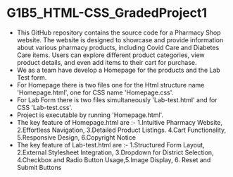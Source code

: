 # G1B5_HTML-CSS_GradedProject1

* This GitHub repository contains the source code for a Pharmacy Shop website. The website is designed to showcase and provide information about various pharmacy products, 
  including Covid Care and Diabetes Care items. Users can explore different product categories, view product details, and even add items to their cart for purchase.
* We as a team have develop a Homepage for the products and the Lab Test form.
* For Homepage there is two files one for the Html structure name 'Homepage.html', one for CSS name 'Homepage.css'.
* For Lab Form there is two files simultaneously 'Lab-test.html' and for CSS 'Lab-test.css'.
* Project is executable by running 'Homepage.html'.
* The key feature of Homepage.html are :- 1.Intuitive Pharmacy Website, 2.Effortless Navigation, 3.Detailed Product Listings. 4.Cart Functionality, 5.Responsive Design, 
  6.Copyright Notice
* The key feature of Lab-test.html are :- 1.Structured Form Layout, 2.External Stylesheet Integration, 3.Dropdown for District Selection, 4.Checkbox and Radio Button Usage,5.Image Display, 6. Reset and Submit Buttons
 
 
